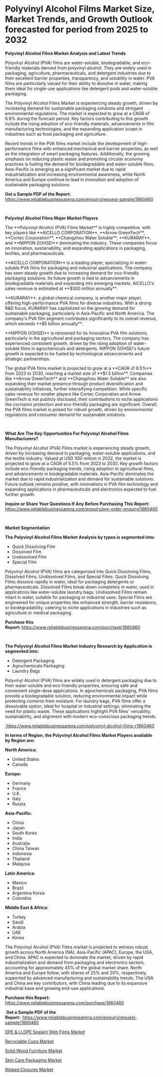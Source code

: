 <p><h1>Polyvinyl Alcohol Films Market Size, Market Trends, and Growth Outlook forecasted for period from 2025 to 2032</h1></p><p><strong>Polyvinyl Alcohol Films Market Analysis and Latest Trends</strong></p>
<p><p>Polyvinyl Alcohol (PVA) films are water-soluble, biodegradable, and eco-friendly materials derived from polyvinyl alcohol. They are widely used in packaging, agriculture, pharmaceuticals, and detergent industries due to their excellent barrier properties, transparency, and solubility in water. PVA films are particularly valued for their ability to dissolve in water, making them ideal for single-use applications like detergent pods and water-soluble packaging.</p><p>The Polyvinyl Alcohol Films Market is experiencing steady growth, driven by increasing demand for sustainable packaging solutions and stringent environmental regulations. The market is expected to grow at a CAGR of 6.9% during the forecast period. Key factors contributing to this growth include the rising adoption of eco-friendly materials, advancements in film manufacturing technologies, and the expanding application scope in industries such as food packaging and agriculture.</p><p>Recent trends in the PVA films market include the development of high-performance films with enhanced mechanical and barrier properties, as well as the integration of smart packaging features. Additionally, the growing emphasis on reducing plastic waste and promoting circular economy practices is fueling the demand for biodegradable and water-soluble films. Asia-Pacific is emerging as a significant market due to rapid industrialization and increasing environmental awareness, while North America and Europe continue to lead in innovation and adoption of sustainable packaging solutions.</p></p>
<p><strong>Get a Sample PDF of the Report:&nbsp;</strong> <a href="https://www.reliablebusinessarena.com/enquiry/request-sample/1860460?utm_campaign=2041&utm_medium=2&utm_source=Github&utm_content=ia&utm_term=24012025&utm_id=polyvinyl-alcohol-films">https://www.reliablebusinessarena.com/enquiry/request-sample/1860460</a></p>
<p>&nbsp;</p>
<p><strong>Polyvinyl Alcohol Films Major Market Players</strong></p>
<p><p>The **Polyvinyl Alcohol (PVA) Films Market** is highly competitive, with key players like **AICELLO CORPORATION**, **Arrow GreenTech**, **Cortec Corporation**, **Changzhou Water Soluble**, **KURARAY**, and **NIPPON GOHSEI** dominating the industry. These companies focus on innovation, sustainability, and expanding applications in packaging, textiles, and pharmaceuticals.</p><p>**AICELLO CORPORATION** is a leading player, specializing in water-soluble PVA films for packaging and industrial applications. The company has seen steady growth due to increasing demand for eco-friendly packaging solutions. Its future growth is tied to advancements in biodegradable materials and expanding into emerging markets. AICELLO's sales revenue is estimated at **$300 million annually**.</p><p>**KURARAY**, a global chemical company, is another major player, offering high-performance PVA films for diverse industries. With a strong R&D focus, KURARAY has capitalized on the growing demand for sustainable packaging, particularly in Asia-Pacific and North America. The company's PVA film segment contributes significantly to its overall revenue, which exceeds **$5 billion annually**.</p><p>**NIPPON GOHSEI** is renowned for its innovative PVA film solutions, particularly in the agricultural and packaging sectors. The company has experienced consistent growth, driven by the rising adoption of water-soluble films in agrochemicals and detergents. NIPPON GOHSEI's future growth is expected to be fueled by technological advancements and strategic partnerships.</p><p>The global PVA films market is projected to grow at a **CAGR of 6.5%** from 2023 to 2030, reaching a market size of **$1.5 billion**. Companies like **Arrow GreenTech** and **Changzhou Water Soluble** are also expanding their market presence through product diversification and sustainability initiatives, further intensifying competition. While specific sales revenue for smaller players like Cortec Corporation and Arrow GreenTech is not publicly disclosed, their contributions to niche applications like corrosion protection and eco-friendly packaging are significant. Overall, the PVA films market is poised for robust growth, driven by environmental regulations and consumer demand for sustainable solutions.</p></p>
<p>&nbsp;</p>
<p><strong>What Are The Key Opportunities For Polyvinyl Alcohol Films Manufacturers?</strong></p>
<p><p>The Polyvinyl Alcohol (PVA) Films market is experiencing steady growth, driven by increasing demand in packaging, water-soluble applications, and the textile industry. Valued at USD 300 million in 2022, the market is projected to grow at a CAGR of 5.5% from 2023 to 2030. Key growth factors include eco-friendly packaging trends, rising adoption in agricultural films, and advancements in biodegradable materials. Asia-Pacific dominates the market due to rapid industrialization and demand for sustainable solutions. Future outlook remains positive, with innovations in PVA film technology and expanding applications in pharmaceuticals and electronics expected to fuel further growth.</p></p>
<p><strong>Inquire or Share Your Questions If Any Before Purchasing This Report:</strong> <a href="https://www.reliablebusinessarena.com/enquiry/pre-order-enquiry/1860460?utm_campaign=2041&utm_medium=2&utm_source=Github&utm_content=ia&utm_term=24012025&utm_id=polyvinyl-alcohol-films">https://www.reliablebusinessarena.com/enquiry/pre-order-enquiry/1860460</a></p>
<p>&nbsp;</p>
<p><strong>Market Segmentation</strong></p>
<p><strong>The Polyvinyl Alcohol Films Market Analysis by types is segmented into:</strong></p>
<p><ul><li>Quick Dissolving Film</li><li>Dissolved Film</li><li>Undissolved Film</li><li>Special Film</li></ul></p>
<p><p>Polyvinyl Alcohol (PVA) films are categorized into Quick Dissolving Films, Dissolved Films, Undissolved Films, and Special Films. Quick Dissolving Films dissolve rapidly in water, ideal for packaging detergents or pharmaceuticals. Dissolved Films break down completely in water, used in applications like water-soluble laundry bags. Undissolved Films remain intact in water, suitable for packaging or industrial uses. Special Films are engineered for unique properties like enhanced strength, barrier resistance, or biodegradability, catering to niche applications in industries such as agriculture or medical packaging.</p></p>
<p><strong>Purchase this Report:&nbsp;</strong><a href="https://www.reliablebusinessarena.com/purchase/1860460?utm_campaign=2041&utm_medium=2&utm_source=Github&utm_content=ia&utm_term=24012025&utm_id=polyvinyl-alcohol-films">https://www.reliablebusinessarena.com/purchase/1860460</a></p>
<p>&nbsp;</p>
<p><strong>The Polyvinyl Alcohol Films Market Industry Research by Application is segmented into:</strong></p>
<p><ul><li>Detergent Packaging</li><li>Agrochemicals Packaging</li><li>Laundry Bags</li></ul></p>
<p><p>Polyvinyl Alcohol (PVA) films are widely used in detergent packaging due to their water-soluble and eco-friendly properties, ensuring safe and convenient single-dose applications. In agrochemicals packaging, PVA films provide a biodegradable solution, reducing environmental impact while protecting contents from moisture. For laundry bags, PVA films offer a dissolvable option, ideal for hospital or industrial settings, eliminating the need for plastic waste. These applications highlight PVA films' versatility, sustainability, and alignment with modern eco-conscious packaging trends.</p></p>
<p><a href="https://www.reliablebusinessarena.com/polyvinyl-alcohol-films-r1860460?utm_campaign=2041&utm_medium=2&utm_source=Github&utm_content=ia&utm_term=24012025&utm_id=polyvinyl-alcohol-films">&nbsp;https://www.reliablebusinessarena.com/polyvinyl-alcohol-films-r1860460</a></p>
<p><strong>In terms of Region, the Polyvinyl Alcohol Films Market Players available by Region are:</strong></p>
<p>
    <p> <strong> North America: </strong>
        <ul>
            <li>United States</li>
            <li>Canada</li>
        </ul>
        </p> 
    <p> <strong> Europe: </strong>
        <ul>
            <li>Germany</li>
            <li>France</li>
            <li>U.K.</li>
            <li>Italy</li>
            <li>Russia</li>
        </ul>
        </p> 
    <p> <strong> Asia-Pacific: </strong>
        <ul>
            <li>China</li>
            <li>Japan</li>
            <li>South Korea</li>
            <li>India</li>
            <li>Australia</li>
            <li>China Taiwan</li>
            <li>Indonesia</li>
            <li>Thailand</li>
            <li>Malaysia</li>
        </ul>
        </p> 
    <p> <strong> Latin America: </strong>
        <ul>
            <li>Mexico</li>
            <li>Brazil</li>
            <li>Argentina Korea</li>
            <li>Colombia</li>
        </ul>
        </p> 
    <p> <strong> Middle East & Africa: </strong>
        <ul>
            <li>Turkey</li>
            <li>Saudi</li>
            <li>Arabia</li>
            <li>UAE</li>
            <li>Korea</li>
        </ul>
    </p>
    </p>
<p><p>The Polyvinyl Alcohol (PVA) Films market is projected to witness robust growth across North America (NA), Asia-Pacific (APAC), Europe, the USA, and China. APAC is expected to dominate the market, driven by rapid industrialization and demand from packaging and electronics sectors, accounting for approximately 45% of the global market share. North America and Europe follow, with shares of 25% and 20%, respectively, supported by advanced manufacturing and sustainability trends. The USA and China are key contributors, with China leading due to its expansive industrial base and growing end-use applications.</p></p>
<p><strong>Purchase this Report: </strong><a href="https://www.reliablebusinessarena.com/purchase/1860460?utm_campaign=2041&utm_medium=2&utm_source=Github&utm_content=ia&utm_term=24012025&utm_id=polyvinyl-alcohol-films">https://www.reliablebusinessarena.com/purchase/1860460</a></p>
<p>&nbsp;<strong>Get a Sample PDF of the Report:&nbsp;&nbsp;</strong><a href="https://www.reliablebusinessarena.com/enquiry/request-sample/1860460?utm_campaign=2041&utm_medium=2&utm_source=Github&utm_content=ia&utm_term=24012025&utm_id=polyvinyl-alcohol-films">https://www.reliablebusinessarena.com/enquiry/request-sample/1860460</a></p>
<p><strong></strong></p>
<p><p><a href="https://www.linkedin.com/pulse/dpe-lldpe-sealant-web-films-market-in-depth-report-size-exvuc?utm_campaign=2041&utm_medium=2&utm_source=Github&utm_content=ia&utm_term=24012025&utm_id=polyvinyl-alcohol-films">DPE & LLDPE Sealant Web Films Market</a></p><p><a href="https://www.linkedin.com/pulse/financial-insights-market-potential-recyclable-cups-research-xgqtf?utm_campaign=2041&utm_medium=2&utm_source=Github&utm_content=ia&utm_term=24012025&utm_id=polyvinyl-alcohol-films">Recyclable Cups Market</a></p><p><a href="https://www.linkedin.com/pulse/solid-wood-furniture-market-analysis-latest-marketing-trends-hhv8f?utm_campaign=2041&utm_medium=2&utm_source=Github&utm_content=ia&utm_term=24012025&utm_id=polyvinyl-alcohol-films">Solid Wood Furniture Market</a></p><p><a href="https://www.linkedin.com/pulse/skin-care-packaging-market-analysis-identifying-key-issues-y5k5c?utm_campaign=2041&utm_medium=2&utm_source=Github&utm_content=ia&utm_term=24012025&utm_id=polyvinyl-alcohol-films">Skin Care Packaging Market</a></p><p><a href="https://www.linkedin.com/pulse/stakeholders-can-gain-insights-ribbed-closures-market-growth-baxtf?utm_campaign=2041&utm_medium=2&utm_source=Github&utm_content=ia&utm_term=24012025&utm_id=polyvinyl-alcohol-films">Ribbed Closures Market</a></p></p>